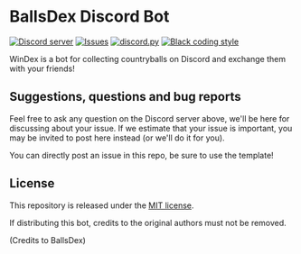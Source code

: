 # BallsDex Discord Bot

[![Discord server](https://discord.com/api/guilds/1185508138309386411/embed.png)](https://discord.gg/fTwe5UwQfB)
[![Issues](https://img.shields.io/github/issues/winwastaken/windex)](https://github.com/winwastaken/windex/issues)
[![discord.py](https://img.shields.io/badge/discord-py-blue.svg)](https://github.com/Rapptz/discord.py)
[![Black coding style](https://img.shields.io/badge/code%20style-black-000000.svg)](https://github.com/ambv/black)

WinDex is a bot for collecting countryballs on Discord and exchange them with your friends!

## Suggestions, questions and bug reports

Feel free to ask any question on the Discord server above, we'll be here for discussing about your
issue. If we estimate that your issue is important, you may be invited to post here instead (or
we'll do it for you).

You can directly post an issue in this repo, be sure to use the template!

## License

This repository is released under the [MIT license](https://opensource.org/licenses/MIT).

If distributing this bot, credits to the original authors must not be removed.

(Credits to BallsDex)

